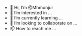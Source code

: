 - 👋 Hi, I’m @Mhmonjur
- 👀 I’m interested in ...
- 🌱 I’m currently learning ...
- 💞️ I’m looking to collaborate on ...
- 📫 How to reach me ...

<!---
Mhmonjur/Mhmonjur is a ✨ special ✨ repository because its `README.md` (this file) appears on your GitHub profile.
You can click the Preview link to take a look at your changes.
--->
